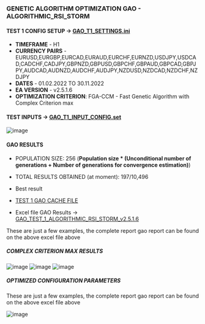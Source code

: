 ### GENETIC ALGORITHM OPTIMIZATION GAO - ALGORITHMIC_RSI_STORM
#### TEST 1 CONFIG SETUP -> [GAO_T1_SETTINGS.ini](https://github.com/tHeStRyNg/backup/blob/main/ALGORITHMIC/ALGORITHMIC_RSI_STORM/Tests/V2.1.5.6/GAO_T1/GAO_T1/GAO_T1_SETTINGS.ini)
 - **TIMEFRAME** - H1
 - **CURRENCY PAIRS** - EURUSD,EURGBP,EURCAD,EURAUD,EURCHF,EURNZD,USDJPY,USDCAD,CADCHF,CADJPY,GBPNZD,GBPUSD,GBPCHF,GBPAUD,GBPCAD,GBPJPY,AUDCAD,AUDNZD,AUDCHF,AUDJPY,NZDUSD,NZDCAD,NZDCHF,NZDJPY
 - **DATES** - 01.02.2022 TO 30.11.2022
 - **EA VERSION** - v2.5.1.6
 - **OPTIMIZATION CRITERION**: FGA-CCM - Fast Genetic Algorithm with Complex Criterion max

#### TEST INPUTS -> [GAO_T1_INPUT_CONFIG.set](https://github.com/tHeStRyNg/backup/blob/main/ALGORITHMIC/ALGORITHMIC_RSI_STORM/Tests/V2.1.5.6/GAO_T1/GAO_T1/GAO_T1_INPUT_CONFIG.set)

![image](https://user-images.githubusercontent.com/118682909/227766203-1c3056e8-d0ad-4e65-a394-3fcff0b3bca1.png)

#### GAO RESULTS
- POPULATION SIZE: 256 (**Population size * (Unconditional number of generations + Number of generations for convergence estimation)**)
- TOTAL RESULTS OBTAINED (at moment): 197/10,496
- Best result 
- [TEST 1 GAO CACHE FILE](https://github.com/tHeStRyNg/backup/blob/main/ALGORITHMIC/ALGORITHMIC_RSI_STORM/Tests/V2.1.5.6/GAO_T1/GAO_T1/GAO_CACHE_FILES/ALGORITHMIC_RSI_STORM_v2.1.5.6.EURUSD.H1.20220201.20221130.01.906F7DA56DDFC7FAC79F7C1766011535.opt)


- Excel file GAO Results -> [GAO_TEST_1_ALGORITHMIC_RSI_STORM_v2.5.1.6](https://github.com/tHeStRyNg/backup/blob/main/ALGORITHMIC/ALGORITHMIC_RSI_STORM/Tests/V2.1.5.6/GAO_T1/GAO_T1/ReportOptimizer-1051512782.xlsx)

These are just a few examples, the complete report gao report can be found on the above excel file above

##### COMPLEX CRITERION MAX RESULTS

![image](https://user-images.githubusercontent.com/118682909/227766357-bf99126f-2fd1-430d-93e4-ac1b3014a0da.png)
![image](https://user-images.githubusercontent.com/118682909/227766425-54b901d2-0903-411b-a715-f40b084edd0c.png)
![image](https://user-images.githubusercontent.com/118682909/227766390-a9731f90-c7cc-4951-8040-2ad11897d789.png)


##### OPTIMIZED CONFIGURATION PARAMETERS
These are just a few examples, the complete report gao report can be found on the above excel file above

![image](https://user-images.githubusercontent.com/118682909/227766345-13328d8c-7d54-4ed4-8b03-fb14494be08d.png)

